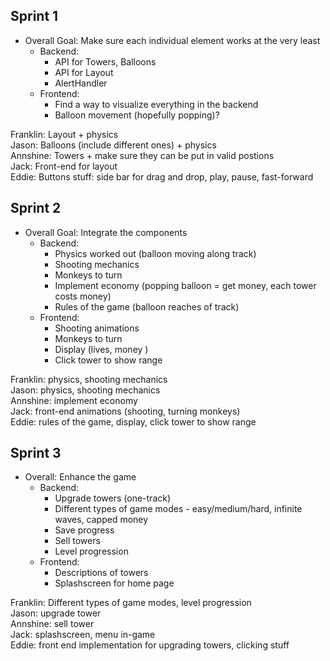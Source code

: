 ## Sprint 1
* Overall Goal: Make sure each individual element works at the very least
    * Backend: 
        * API for Towers, Balloons
        * API for Layout
        * AlertHandler
    * Frontend:
        * Find a way to visualize everything in the backend
        * Balloon movement (hopefully popping)?

Franklin: Layout + physics  
Jason: Balloons (include different ones) + physics  
Annshine: Towers + make sure they can be put in valid postions  
Jack: Front-end for layout  
Eddie: Buttons stuff: side bar for drag and drop, play, pause, fast-forward

## Sprint 2
* Overall Goal: Integrate the components
    * Backend:
        * Physics worked out (balloon moving along track)
        * Shooting mechanics
        * Monkeys to turn
        * Implement economy (popping balloon = get money, each tower costs money)
        * Rules of the game (balloon reaches of track)
    * Frontend:
        * Shooting animations
        * Monkeys to turn
        * Display (lives, money )
        * Click tower to show range
    
Franklin: physics, shooting mechanics  
Jason: physics, shooting mechanics  
Annshine: implement economy  
Jack: front-end animations (shooting, turning monkeys)  
Eddie: rules of the game, display, click tower to show range

## Sprint 3
* Overall: Enhance the game
    * Backend:
        * Upgrade towers (one-track)
        * Different types of game modes - easy/medium/hard, infinite waves, capped money
        * Save progress
        * Sell towers
        * Level progression
    * Frontend:
        * Descriptions of towers
        * Splashscreen for home page
      
Franklin: Different types of game modes, level progression  
Jason: upgrade tower  
Annshine: sell tower  
Jack: splashscreen, menu in-game  
Eddie: front end implementation for upgrading towers, clicking stuff